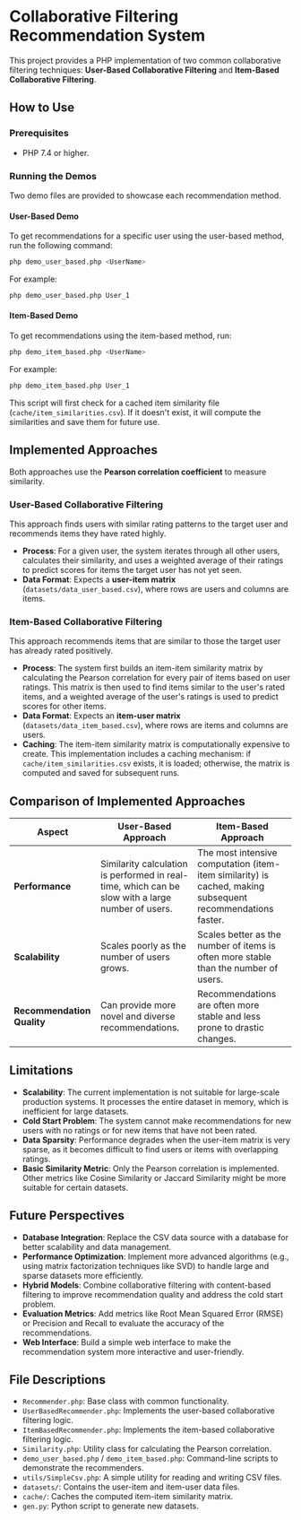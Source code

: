 # Collaborative Filtering Recommendation System

This project provides a PHP implementation of two common collaborative filtering techniques: **User-Based Collaborative Filtering** and **Item-Based Collaborative Filtering**.

## How to Use

### Prerequisites

*   PHP 7.4 or higher.

### Running the Demos

Two demo files are provided to showcase each recommendation method.

#### User-Based Demo

To get recommendations for a specific user using the user-based method, run the following command:

```bash
php demo_user_based.php <UserName>
```

For example:

```bash
php demo_user_based.php User_1
```

#### Item-Based Demo

To get recommendations using the item-based method, run:

```bash
php demo_item_based.php <UserName>
```

For example:

```bash
php demo_item_based.php User_1
```

This script will first check for a cached item similarity file (`cache/item_similarities.csv`). If it doesn't exist, it will compute the similarities and save them for future use.

## Implemented Approaches

Both approaches use the **Pearson correlation coefficient** to measure similarity.

### User-Based Collaborative Filtering

This approach finds users with similar rating patterns to the target user and recommends items they have rated highly.

-   **Process**: For a given user, the system iterates through all other users, calculates their similarity, and uses a weighted average of their ratings to predict scores for items the target user has not yet seen.
-   **Data Format**: Expects a **user-item matrix** (`datasets/data_user_based.csv`), where rows are users and columns are items.

### Item-Based Collaborative Filtering

This approach recommends items that are similar to those the target user has already rated positively.

-   **Process**: The system first builds an item-item similarity matrix by calculating the Pearson correlation for every pair of items based on user ratings. This matrix is then used to find items similar to the user's rated items, and a weighted average of the user's ratings is used to predict scores for other items.
-   **Data Format**: Expects an **item-user matrix** (`datasets/data_item_based.csv`), where rows are items and columns are users.
-   **Caching**: The item-item similarity matrix is computationally expensive to create. This implementation includes a caching mechanism: if `cache/item_similarities.csv` exists, it is loaded; otherwise, the matrix is computed and saved for subsequent runs.

## Comparison of Implemented Approaches

| Aspect                   | User-Based Approach                                       | Item-Based Approach                                          |
| ------------------------ | --------------------------------------------------------- | ------------------------------------------------------------ |
| **Performance**          | Similarity calculation is performed in real-time, which can be slow with a large number of users. | The most intensive computation (item-item similarity) is cached, making subsequent recommendations faster. |
| **Scalability**          | Scales poorly as the number of users grows.               | Scales better as the number of items is often more stable than the number of users. |
| **Recommendation Quality** | Can provide more novel and diverse recommendations.       | Recommendations are often more stable and less prone to drastic changes. |

## Limitations

*   **Scalability**: The current implementation is not suitable for large-scale production systems. It processes the entire dataset in memory, which is inefficient for large datasets.
*   **Cold Start Problem**: The system cannot make recommendations for new users with no ratings or for new items that have not been rated.
*   **Data Sparsity**: Performance degrades when the user-item matrix is very sparse, as it becomes difficult to find users or items with overlapping ratings.
*   **Basic Similarity Metric**: Only the Pearson correlation is implemented. Other metrics like Cosine Similarity or Jaccard Similarity might be more suitable for certain datasets.

## Future Perspectives

*   **Database Integration**: Replace the CSV data source with a database for better scalability and data management.
*   **Performance Optimization**: Implement more advanced algorithms (e.g., using matrix factorization techniques like SVD) to handle large and sparse datasets more efficiently.
*   **Hybrid Models**: Combine collaborative filtering with content-based filtering to improve recommendation quality and address the cold start problem.
*   **Evaluation Metrics**: Add metrics like Root Mean Squared Error (RMSE) or Precision and Recall to evaluate the accuracy of the recommendations.
*   **Web Interface**: Build a simple web interface to make the recommendation system more interactive and user-friendly.

## File Descriptions

*   `Recommender.php`: Base class with common functionality.
*   `UserBasedRecommender.php`: Implements the user-based collaborative filtering logic.
*   `ItemBasedRecommender.php`: Implements the item-based collaborative filtering logic.
*   `Similarity.php`: Utility class for calculating the Pearson correlation.
*   `demo_user_based.php` / `demo_item_based.php`: Command-line scripts to demonstrate the recommenders.
*   `utils/SimpleCsv.php`: A simple utility for reading and writing CSV files.
*   `datasets/`: Contains the user-item and item-user data files.
*   `cache/`: Caches the computed item-item similarity matrix.
*   `gen.py`: Python script to generate new datasets.